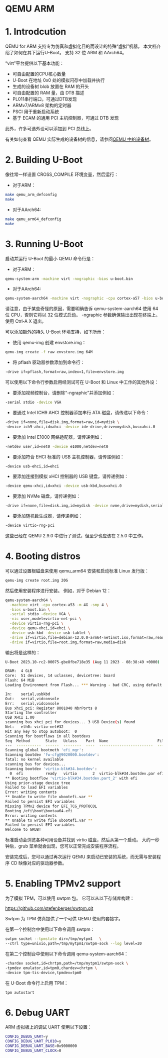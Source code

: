 
# QEMU ARM

# 1. Introdcution

QEMU for ARM 支持专为仿真和虚拟化目的而设计的特殊“虚拟”机器。 本文档介绍了如何在其下运行U-Boot。 支持 32 位 ARM 和 AArch64。

“virt”平台提供以下基本功能：

- 可自由配置的CPU核心数量
- U-Boot 在地址 0x0 处的模拟闪存中加载并执行
- 生成的设备树 blob 放置在 RAM 的开头
- 可自由配置的 RAM 量，由 DTB 描述
- PL011串行端口，可通过DTB发现
- ARMv7/ARMv8 架构的定时器
- PSCI 用于重新启动系统
- 基于 ECAM 的通用 PCI 主机控制器，可通过 DTB 发现

此外，许多可选外设可以添加到 PCI 总线上。

有关如何查看 QEMU 实际生成的设备树的信息，请参阅[QEMU 中的设备树](https://docs.u-boot.org/en/latest/develop/devicetree/dt_qemu.html)。


# 2. Building U-Boot

像往常一样设置 CROSS_COMPILE 环境变量，然后运行：

- 对于ARM：

```bash
make qemu_arm_defconfig
make
```

- 对于AArch64:

```bash
make qemu_arm64_defconfig
make
```


# 3. Running U-Boot

启动并运行 U-Boot 的最小 QEMU 命令行是：

- 对于ARM：

```bash
qemu-system-arm -machine virt -nographic -bios u-boot.bin
```

- 对于AArch64:

```bash
qemu-system-aarch64 -machine virt -nographic -cpu cortex-a57 -bios u-boot.bin
```

请注意，由于某些奇怪的原因，需要明确告诉 qemu-system-aarch64 使用 64 位 CPU，否则它将以 32 位模式启动。 -ngraphic 参数确保输出出现在终端上。 使用 Ctrl-A X 退出。

可以添加额外的持久 U-Boot 环境支持，如下所示：

- 使用 qemu-img 创建 envstore.img：

```bash
qemu-img create -f raw envstore.img 64M
```

- 将 pflash 驱动器参数添加到命令行：

```bash
-drive if=pflash,format=raw,index=1,file=envstore.img
```

可以使用以下命令行参数启用经测试可在 U-Boot 和 Linux 中工作的其他外设：

- 要添加视频控制台，请删除“-ngraphic”并添加例如：

```bash
-serial stdio -device VGA
```

- 要通过 Intel ICH9 AHCI 控制器添加串行 ATA 磁盘，请传递以下命令：

```bash
-drive if=none,file=disk.img,format=raw,id=mydisk \
-device ich9-ahci,id=ahci -device ide-drive,drive=mydisk,bus=ahci.0
```

- 要添加 Intel E1000 网络适配器，请传递例如：

```bash
-netdev user,id=net0 -device e1000,netdev=net0
```

- 要添加符合 EHCI 标准的 USB 主机控制器，请传递例如：

```bash
-device usb-ehci,id=ehci
```

- 要添加连接到模拟 xHCI 控制器的 USB 键盘，请传递例如：

```bash
-device qemu-xhci,id=xhci -device usb-kbd,bus=xhci.0
```

- 要添加 NVMe 磁盘，请传递例如：

```bash
-drive if=none,file=disk.img,id=mydisk -device nvme,drive=mydisk,serial=foo
```

- 要添加随机数生成器，请传递例如：

```bash
-device virtio-rng-pci
```

这些已经在 QEMU 2.9.0 中进行了测试，但至少也应该在 2.5.0 中工作。


# 4. Booting distros

可以通过设置根磁盘来使用 qemu_arm64 安装和启动标准 Linux 发行版：

```bash
qemu-img create root.img 20G
```

然后使用安装程序进行安装。 例如，对于 Debian 12：

```bash
qemu-system-aarch64 \
  -machine virt -cpu cortex-a53 -m 4G -smp 4 \
  -bios u-boot.bin \
  -serial stdio -device VGA \
  -nic user,model=virtio-net-pci \
  -device virtio-rng-pci \
  -device qemu-xhci,id=xhci \
  -device usb-kbd -device usb-tablet \
  -drive if=virtio,file=debian-12.0.0-arm64-netinst.iso,format=raw,readonly=on,media=cdrom \
  -drive if=virtio,file=root.img,format=raw,media=disk
```

输出将是这样的：

```bash
U-Boot 2023.10-rc2-00075-gbe8fbe718e35 (Aug 11 2023 - 08:38:49 +0000)

DRAM:  4 GiB
Core:  51 devices, 14 uclasses, devicetree: board
Flash: 64 MiB
Loading Environment from Flash... *** Warning - bad CRC, using default environment

In:    serial,usbkbd
Out:   serial,vidconsole
Err:   serial,vidconsole
Bus xhci_pci: Register 8001040 NbrPorts 8
Starting the controller
USB XHCI 1.00
scanning bus xhci_pci for devices... 3 USB Device(s) found
Net:   eth0: virtio-net#32
Hit any key to stop autoboot:  0
Scanning for bootflows in all bootdevs
Seq  Method       State   Uclass    Part  Name                      Filename
---  -----------  ------  --------  ----  ------------------------  ----------------
Scanning global bootmeth 'efi_mgr':
Scanning bootdev 'fw-cfg@9020000.bootdev':
fatal: no kernel available
scanning bus for devices...
Scanning bootdev 'virtio-blk#34.bootdev':
  0  efi          ready   virtio       2  virtio-blk#34.bootdev.par efi/boot/bootaa64.efi
** Booting bootflow 'virtio-blk#34.bootdev.part_2' with efi
Using prior-stage device tree
Failed to load EFI variables
Error: writing contents
** Unable to write file ubootefi.var **
Failed to persist EFI variables
Missing TPMv2 device for EFI_TCG_PROTOCOL
Booting /efi\boot\bootaa64.efi
Error: writing contents
** Unable to write file ubootefi.var **
Failed to persist EFI variables
Welcome to GRUB!
```

标准启动会浏览各种可用设备并找到 virtio 磁盘，然后从第一个启动。 大约一秒钟后，grub 菜单就会出现，您可以正常完成安装程序流程。

安装完成后，您可以通过再次运行 QEMU 来启动已安装的系统，而无需与安装程序 CD 映像对应的驱动器参数。


# 5. Enabling TPMv2 support

为了模拟 TPM，可以使用 swtpm 包。 它可以从以下存储库构建：

<https://github.com/stefenberger/swtpm.git>

Swtpm 为 TPM 仿真提供了一个可供 QEMU 使用的套接字。

在第一个控制台中使用以下命令调用 swtpm：

```bash
swtpm socket --tpmstate dir=/tmp/mytpm1   \
--ctrl type=unixio,path=/tmp/mytpm1/swtpm-sock --log level=20
```

在第二个控制台中使用以下命令调用 qemu-system-aarch64：

```bash
-chardev socket,id=chrtpm,path=/tmp/mytpm1/swtpm-sock \
-tpmdev emulator,id=tpm0,chardev=chrtpm \
-device tpm-tis-device,tpmdev=tpm0
```

在 U-Boot 命令行上启用 TPM：

```bash
tpm autostart
```


# 6. Debug UART

ARM 虚拟板上的调试 UART 使用以下设置：

```bash
CONFIG_DEBUG_UART=y
CONFIG_DEBUG_UART_PL010=y
CONFIG_DEBUG_UART_BASE=0x9000000
CONFIG_DEBUG_UART_CLOCK=0
```
